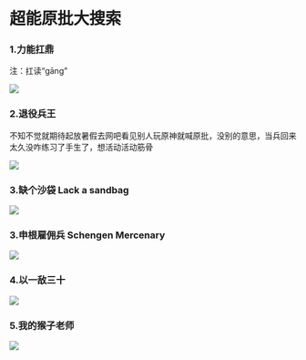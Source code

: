 # 超能原批大搜索

### 1.力能扛鼎

注：扛读“gāng”

![](https://github.com/DreamingCats/GenshitJokes/raw/main/超能原批大搜索/力能扛鼎.jpg)

### 2.退役兵王  

不知不觉就期待起放暑假去网吧看见别人玩原神就喊原批，没别的意思，当兵回来太久没咋练习了手生了，想活动活动筋骨

![](https://github.com/DreamingCats/GenshitJokes/raw/main/超能原批大搜索/退役兵王.jpg)

### 3.缺个沙袋 Lack a sandbag

![](https://github.com/DreamingCats/GenshitJokes/raw/main/超能原批大搜索/缺个沙袋.jpg)

### 3.申根雇佣兵 Schengen Mercenary

![](https://github.com/DreamingCats/GenshitJokes/raw/main/超能原批大搜索/申根雇佣兵.jpg)

### 4.以一敌三十

![](https://github.com/DreamingCats/GenshitJokes/raw/main/超能原批大搜索/以一敌三十.jpg)

### 5.我的猴子老师

![](https://github.com/DreamingCats/GenshitJokes/raw/main/超能原批大搜索/我的猴子老师.jpg)
